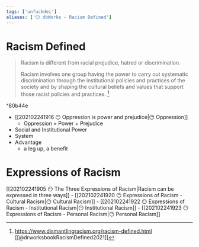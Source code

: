 ```yaml
---
tags: ['unfuckdei']
aliases: ['😶 dbWorks - Racism Defined']
---
```

# Racism Defined
> Racism is different from racial prejudice, hatred or discrimination.
>
> Racism involves one group having the power to carry out systematic discrimination through the institutional policies and practices of the society and by shaping the cultural beliefs and values that support those racist policies and practices.  [^1]

^80b44e

- [[202102241916 😶 Oppression is power and prejudice|😶 Oppression]]
	- Oppression = Power + Prejudice
- Social and Institutional Power
- System
- Advantage
	- a leg up, a benefit 

# Expressions of Racism

[[202102241905  😶 The Three Expressions of Racism|Racism can be expressed in three ways]]
	- [[202102241920 😶 Expressions of Racism - Cultural Racism|😶 Cultural Racism]]
	- [[202102241922 😶 Expressions of Racism - Institutional Racism|😶 Institutional Racism]]
	- [[202102241923 😶 Expressions of Racism - Personal Racism|😶 Personal Racism]]

[^1]: https://www.dismantlingracism.org/racism-defined.html [[@drworksbookRacismDefined2021]]